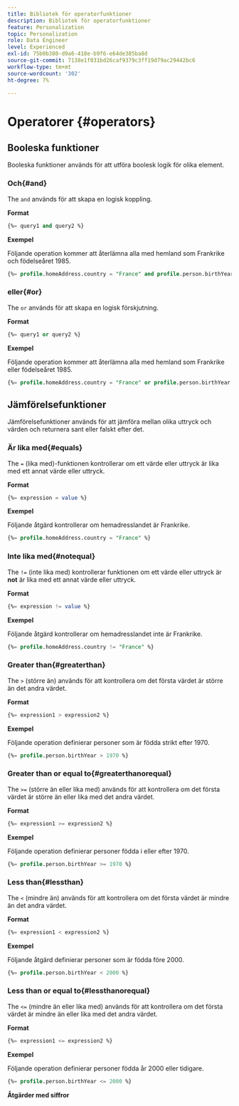 ```yaml
---
title: Bibliotek för operatorfunktioner
description: Bibliotek för operatorfunktioner
feature: Personalization
topic: Personalization
role: Data Engineer
level: Experienced
exl-id: 75b0b380-d9a6-418e-b9f6-e64de385ba8d
source-git-commit: 7138e1f031bd26caf9379c3ff19d79ac29442bc6
workflow-type: tm+mt
source-wordcount: '302'
ht-degree: 7%

---
```


# Operatorer {#operators}

## Booleska funktioner

Booleska funktioner används för att utföra boolesk logik för olika element.

### Och{#and}

The `and` används för att skapa en logisk koppling.

**Format**

```sql
{%= query1 and query2 %}
```

**Exempel**

Följande operation kommer att återlämna alla med hemland som Frankrike och födelseåret 1985.

```sql
{%= profile.homeAddress.country = "France" and profile.person.birthYear = 1985 %}
```

### eller{#or}

The `or` används för att skapa en logisk förskjutning.

**Format**

```sql
{%= query1 or query2 %}
```

**Exempel**

Följande operation kommer att återlämna alla med hemland som Frankrike eller födelseåret 1985.

```sql
{%= profile.homeAddress.country = "France" or profile.person.birthYear = 1985 %}
```

<!--
## Not{#not}

The `not` (or `!`) function is used to create a logical negation.

**Format**

```sql
not ({QUERY})
!({QUERY})
```

**Example**

The following operation will return all people who do not have their home country as Canada.

```sql
not (homeAddress.countryISO = "CA")
```
-->





## Jämförelsefunktioner

Jämförelsefunktioner används för att jämföra mellan olika uttryck och värden och returnera sant eller falskt efter det.

### Är lika med{#equals}

The `=` (lika med)-funktionen kontrollerar om ett värde eller uttryck är lika med ett annat värde eller uttryck.

**Format**

```sql
{%= expression = value %}
```

**Exempel**

Följande åtgärd kontrollerar om hemadresslandet är Frankrike.

```sql
{%= profile.homeAddress.country = "France" %}
```

### Inte lika med{#notequal}

The `!=` (inte lika med) kontrollerar funktionen om ett värde eller uttryck är **not** är lika med ett annat värde eller uttryck.

**Format**

```sql
{%= expression != value %}
```

**Exempel**

Följande åtgärd kontrollerar om hemadresslandet inte är Frankrike.

```sql
{%= profile.homeAddress.country != "France" %}
```

### Greater than{#greaterthan}

The `>` (större än) används för att kontrollera om det första värdet är större än det andra värdet.

**Format**

```sql
{%= expression1 > expression2 %}
```

**Exempel**

Följande operation definierar personer som är födda strikt efter 1970.

```sql
{%= profile.person.birthYear > 1970 %}
```

### Greater than or equal to{#greaterthanorequal}

The `>=` (större än eller lika med) används för att kontrollera om det första värdet är större än eller lika med det andra värdet.

**Format**

```sql
{%= expression1 >= expression2 %}
```

**Exempel**

Följande operation definierar personer födda i eller efter 1970.

```sql
{%= profile.person.birthYear >= 1970 %}
```

### Less than{#lessthan}

The `<` (mindre än) används för att kontrollera om det första värdet är mindre än det andra värdet.

**Format**

```sql
{%= expression1 < expression2 %}
```

**Exempel**

Följande åtgärd definierar personer som är födda före 2000.

```sql
{%= profile.person.birthYear < 2000 %}
```

### Less than or equal to{#lessthanorequal}

The `<=` (mindre än eller lika med) används för att kontrollera om det första värdet är mindre än eller lika med det andra värdet.

**Format**

```sql
{%= expression1 <= expression2 %}
```

**Exempel**

Följande operation definierar personer födda år 2000 eller tidigare.

```sql
{%= profile.person.birthYear <= 2000 %}
```

**Åtgärder med siffror**
